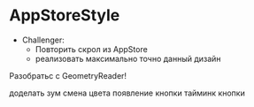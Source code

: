 # AppStoreStyle
    
- Challenger:
    - Повторить скрол из AppStore
    - реализовать максимально точно данный дизайн

Разобратьс с GeometryReader!

доделать
зум
смена цвета
появление кнопки
тайминк кнопки
